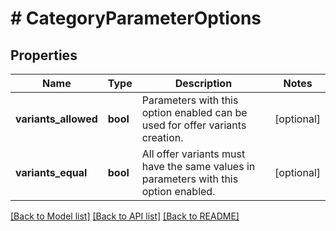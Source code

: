 # # CategoryParameterOptions

## Properties

Name | Type | Description | Notes
------------ | ------------- | ------------- | -------------
**variants_allowed** | **bool** | Parameters with this option enabled can be used for offer variants creation. | [optional] 
**variants_equal** | **bool** | All offer variants must have the same values in parameters with this option enabled. | [optional] 

[[Back to Model list]](../../README.md#documentation-for-models) [[Back to API list]](../../README.md#documentation-for-api-endpoints) [[Back to README]](../../README.md)


